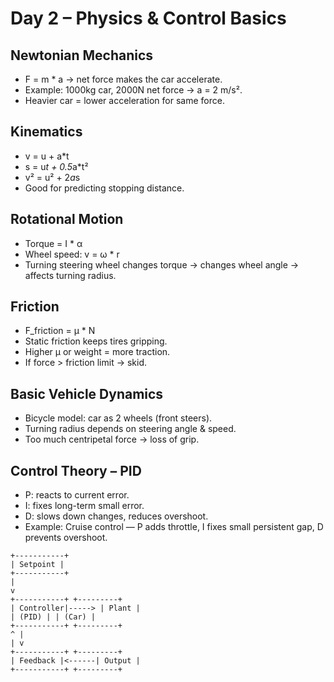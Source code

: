 # Day 2 – Physics & Control Basics

## Newtonian Mechanics
- F = m * a → net force makes the car accelerate.
- Example: 1000kg car, 2000N net force → a = 2 m/s².
- Heavier car = lower acceleration for same force.

## Kinematics
- v = u + a*t  
- s = u*t + 0.5*a*t²  
- v² = u² + 2*a*s  
- Good for predicting stopping distance.

## Rotational Motion
- Torque = I * α  
- Wheel speed: v = ω * r  
- Turning steering wheel changes torque → changes wheel angle → affects turning radius.

## Friction
- F_friction = μ * N  
- Static friction keeps tires gripping.  
- Higher μ or weight = more traction.  
- If force > friction limit → skid.

## Basic Vehicle Dynamics
- Bicycle model: car as 2 wheels (front steers).  
- Turning radius depends on steering angle & speed.  
- Too much centripetal force → loss of grip.

## Control Theory – PID
- P: reacts to current error.  
- I: fixes long-term small error.  
- D: slows down changes, reduces overshoot.
- Example: Cruise control — P adds throttle, I fixes small persistent gap, D prevents overshoot.

```
+-----------+
| Setpoint |
+-----------+
|
v
+-----------+ +---------+
| Controller|-----> | Plant |
| (PID) | | (Car) |
+-----------+ +---------+
^ |
| v
+-----------+ +---------+
| Feedback |<------| Output |
+-----------+ +---------+
```